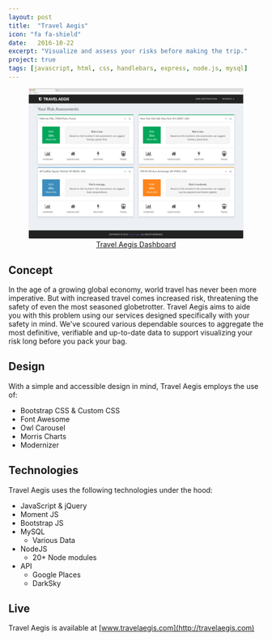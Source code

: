 ```yaml
---
layout: post
title:  "Travel Aegis"
icon: "fa fa-shield"
date:   2016-10-22
excerpt: "Visualize and assess your risks before making the trip."
project: true
tags: [javascript, html, css, handlebars, express, node.js, mysql]
---
```

<center>
<figure>
	<a href="http://travelaegis.com"><img src="../assets/img/projects/ta.png"></a>
	<figcaption><a href="http://travelaegis.com" title="Travel Aegis Dashboard">Travel Aegis Dashboard</a></figcaption>
</figure>
</center>

## Concept
In the age of a growing global economy, world travel has never been more imperative. But with increased travel comes increased risk, threatening the safety of even the most seasoned globetrotter. Travel Aegis aims to aide you with this problem using our services designed specifically with your safety in mind. We've scoured various dependable sources to aggregate the most definitive, verifiable and up-to-date data to support visualizing your risk long before you pack your bag.

## Design
With a simple and accessible design in mind, Travel Aegis employs the use of:

* Bootstrap CSS & Custom CSS
* Font Awesome
* Owl Carousel
* Morris Charts
* Modernizer

## Technologies

Travel Aegis uses the following technologies under the hood:

* JavaScript & jQuery
* Moment JS
* Bootstrap JS
* MySQL
	* Various Data
* NodeJS
	* 20+ Node modules
* API
	* Google Places
	* DarkSky

## Live

Travel Aegis is available at [www.travelaegis.com](http://travelaegis.com)
